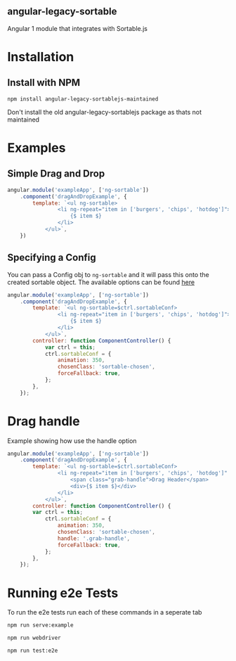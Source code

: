 angular-legacy-sortable
-----------------------

Angular 1 module that integrates with Sortable.js

# Installation

## Install with NPM

	npm install angular-legacy-sortablejs-maintained

Don't install the old angular-legacy-sortablejs package as thats not maintained

# Examples

## Simple Drag and Drop

```js
angular.module('exampleApp', ['ng-sortable'])
	.component('dragAndDropExample', {
		template: `<ul ng-sortable>
				<li ng-repeat="item in ['burgers', 'chips', 'hotdog']">
					{$ item $}
				</li>
			</ul>`,
	})
```

## Specifying a Config
You can pass a Config obj to `ng-sortable` and it will pass this onto the created sortable object. The available options can be found [here](https://github.com/RubaXa/Sortable#options)

```js
angular.module('exampleApp', ['ng-sortable'])
	.component('dragAndDropExample', {
		template: `<ul ng-sortable=$ctrl.sortableConf>
				<li ng-repeat="item in ['burgers', 'chips', 'hotdog']">
					{$ item $}
				</li>
			</ul>`,
		controller: function ComponentController() {
			var ctrl = this;
			ctrl.sortableConf = {
				animation: 350,
				chosenClass: 'sortable-chosen',
				forceFallback: true,
			};
		},
	});
```

# Drag handle
Example showing how use the handle option

```js
angular.module('exampleApp', ['ng-sortable'])
	.component('dragAndDropExample', {
		template: `<ul ng-sortable=$ctrl.sortableConf>
				<li ng-repeat="item in ['burgers', 'chips', 'hotdog']" draggable="false">
					<span class="grab-handle">Drag Header</span>
					<div>{$ item $}</div>
				</li>
			</ul>`,
		controller: function ComponentController() {
  		var ctrl = this;
			ctrl.sortableConf = {
				animation: 350,
				chosenClass: 'sortable-chosen',
				handle: '.grab-handle',
				forceFallback: true,
			};
		},
	});
```


# Running e2e Tests
To run the e2e tests run each of these commands in a seperate tab

```bash
npm run serve:example
```

```bash
npm run webdriver
```

```bash
npm run test:e2e
```